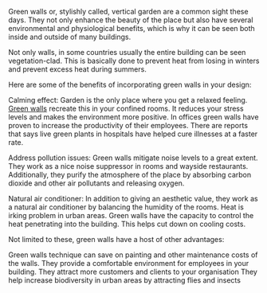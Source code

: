 Green walls or, stylishly called, vertical garden are a common sight these days. They not only enhance the beauty of the place but also have several environmental and physiological benefits, which is why it can be seen both inside and outside of many buildings. 

Not only walls, in some countries usually the entire building can be seen vegetation-clad. This is basically done to prevent heat from losing in winters and prevent excess heat during summers. 

Here are some of the benefits of incorporating green walls in your design:

Calming effect: Garden is the only place where you get a relaxed feeling. [Green walls](https://www.sijigreenhouse.com/products/preserved-indoor-plants/preserved-grass-moss/green-walls/) recreate this in your confined rooms. It reduces your stress levels and makes the environment more positive. In offices green walls have proven to increase the productivity of their employees. There are reports that says live green plants in hospitals have helped cure illnesses at a faster rate. 

Address pollution issues: Green walls mitigate noise levels to a great extent. They work as a nice noise suppressor in rooms and wayside restaurants. Additionally, they purify the atmosphere of the place by absorbing carbon dioxide and other air pollutants and releasing oxygen.

Natural air conditioner: In addition to giving an aesthetic value, they work as a natural air conditioner by balancing the humidity of the rooms. Heat is irking problem in urban areas. Green walls have the capacity to control the heat penetrating into the building. This helps cut down on cooling costs. 
    
Not limited to these, green walls have a host of other advantages:

Green walls technique can save on painting and other maintenance costs of the walls.
They provide a comfortable environment for employees in your building.
They attract more customers and clients to your organisation 
They help increase biodiversity in urban areas by attracting flies and insects 

